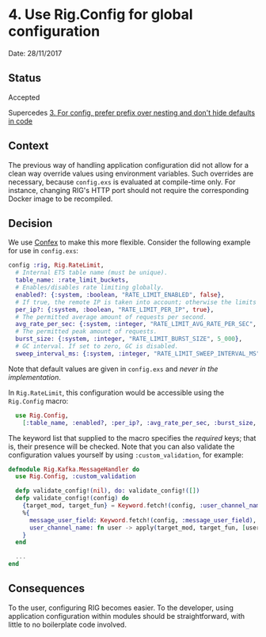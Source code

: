 # 4. Use Rig.Config for global configuration

Date: 28/11/2017

## Status

Accepted

Supercedes [3. For config, prefer prefix over nesting and don't hide defaults in code](0003-for-config-prefer-prefix-over-nesting-and-don-t-hide-defaults-in-code.md)

## Context

The previous way of handling application configuration did not allow for a clean way
override values using environment variables. Such overrides are necessary, because
`config.exs` is evaluated at compile-time only. For instance, changing RIG's HTTP port
should not require the corresponding Docker image to be recompiled.

## Decision

We use [Confex](https://hexdocs.pm/confex/Confex.html) to make this more flexible.
Consider the following example for use in `config.exs`:

```elixir
config :rig, Rig.RateLimit,
  # Internal ETS table name (must be unique).
  table_name: :rate_limit_buckets,
  # Enables/disables rate limiting globally.
  enabled?: {:system, :boolean, "RATE_LIMIT_ENABLED", false},
  # If true, the remote IP is taken into account; otherwise the limits are per endpoint only.
  per_ip?: {:system, :boolean, "RATE_LIMIT_PER_IP", true},
  # The permitted average amount of requests per second.
  avg_rate_per_sec: {:system, :integer, "RATE_LIMIT_AVG_RATE_PER_SEC", 10_000},
  # The permitted peak amount of requests.
  burst_size: {:system, :integer, "RATE_LIMIT_BURST_SIZE", 5_000},
  # GC interval. If set to zero, GC is disabled.
  sweep_interval_ms: {:system, :integer, "RATE_LIMIT_SWEEP_INTERVAL_MS", 5_000}
```

Note that default values are given in `config.exs` and _never in the implementation_.

In `Rig.RateLimit`, this configuration would be accessible using the `Rig.Config` macro:

```elixir
  use Rig.Config,
    [:table_name, :enabled?, :per_ip?, :avg_rate_per_sec, :burst_size, :sweep_interval_ms]
```

The keyword list that supplied to the macro specifies the _required_ keys; that is,
their presence will be checked. Note that you can also validate the configuration
values yourself by using `:custom_validation`, for example:

```elixir
defmodule Rig.Kafka.MessageHandler do
  use Rig.Config, :custom_validation

  defp validate_config!(nil), do: validate_config!([])
  defp validate_config!(config) do
    {target_mod, target_fun} = Keyword.fetch!(config, :user_channel_name_mf)
    %{
      message_user_field: Keyword.fetch!(config, :message_user_field),
      user_channel_name: fn user -> apply(target_mod, target_fun, [user]) end
    }
  end

  ...
end
```

## Consequences

To the user, configuring RIG becomes easier. To the developer, using application
configuration within modules should be straightforward, with little to no boilerplate
code involved.
